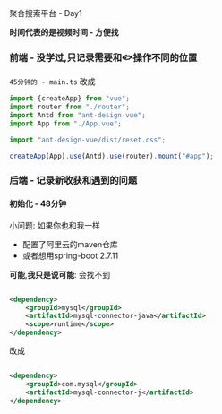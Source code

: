  聚合搜索平台 - Day1

**时间代表的是视频时间 - 方便找**

### 前端 - 没学过,只记录需要和🐟操作不同的位置

`45分钟的 - main.ts`
改成

```ts
import {createApp} from "vue";
import router from "./router";
import Antd from "ant-design-vue";
import App from "./App.vue";

import "ant-design-vue/dist/reset.css";

createApp(App).use(Antd).use(router).mount("#app");
```

### 后端 - 记录新收获和遇到的问题

#### 初始化 - 48分钟

小问题:
如果你也和我一样

- 配置了阿里云的maven仓库
- 或者想用spring-boot 2.7.11

**可能**,**我只是说可能**: 会找不到

```xml

<dependency>
    <groupId>mysql</groupId>
    <artifactId>mysql-connector-java</artifactId>
    <scope>runtime</scope>
</dependency>
```

改成

```xml

<dependency>
    <groupId>com.mysql</groupId>
    <artifactId>mysql-connector-j</artifactId>
</dependency>
```